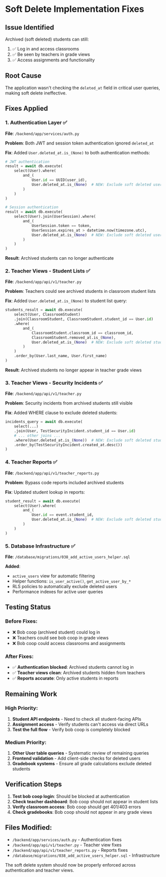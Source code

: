 # Soft Delete Implementation Fixes

## Issue Identified
Archived (soft deleted) students can still:
1. ✅ Log in and access classrooms  
2. ✅ Be seen by teachers in grade views
3. ✅ Access assignments and functionality

## Root Cause
The application wasn't checking the `deleted_at` field in critical user queries, making soft delete ineffective.

## Fixes Applied

### 1. **Authentication Layer** ✅
**File**: `/backend/app/services/auth.py`

**Problem**: Both JWT and session token authentication ignored `deleted_at`

**Fix**: Added `User.deleted_at.is_(None)` to both authentication methods:

```python
# JWT authentication 
result = await db.execute(
    select(User).where(
        and_(
            User.id == UUID(user_id),
            User.deleted_at.is_(None)  # NEW: Exclude soft deleted users
        )
    )
)

# Session authentication
result = await db.execute(
    select(User).join(UserSession).where(
        and_(
            UserSession.token == token,
            UserSession.expires_at > datetime.now(timezone.utc),
            User.deleted_at.is_(None)  # NEW: Exclude soft deleted users
        )
    )
)
```

**Result**: Archived students can no longer authenticate

### 2. **Teacher Views - Student Lists** ✅  
**File**: `/backend/app/api/v1/teacher.py`

**Problem**: Teachers could see archived students in classroom student lists

**Fix**: Added `User.deleted_at.is_(None)` to student list query:

```python
students_result = await db.execute(
    select(User, ClassroomStudent)
    .join(ClassroomStudent, ClassroomStudent.student_id == User.id)
    .where(
        and_(
            ClassroomStudent.classroom_id == classroom_id,
            ClassroomStudent.removed_at.is_(None),
            User.deleted_at.is_(None)  # NEW: Exclude soft deleted students
        )
    )
    .order_by(User.last_name, User.first_name)
)
```

**Result**: Archived students no longer appear in teacher grade views

### 3. **Teacher Views - Security Incidents** ✅
**File**: `/backend/app/api/v1/teacher.py`

**Problem**: Security incidents from archived students still visible

**Fix**: Added WHERE clause to exclude deleted students:

```python
incidents_query = await db.execute(
    select(...)
    .join(User, TestSecurityIncident.student_id == User.id)
    # ... other joins ...
    .where(User.deleted_at.is_(None))  # NEW: Exclude soft deleted students
    .order_by(TestSecurityIncident.created_at.desc())
)
```

### 4. **Teacher Reports** ✅
**File**: `/backend/app/api/v1/teacher_reports.py`

**Problem**: Bypass code reports included archived students

**Fix**: Updated student lookup in reports:

```python
student_result = await db.execute(
    select(User).where(
        and_(
            User.id == event.student_id,
            User.deleted_at.is_(None)  # NEW: Exclude soft deleted students
        )
    )
)
```

### 5. **Database Infrastructure** ✅
**File**: `/database/migrations/038_add_active_users_helper.sql`

**Added**:
- `active_users` view for automatic filtering
- Helper functions: `is_user_active()`, `get_active_user_by_*`
- RLS policies to automatically exclude deleted users
- Performance indexes for active user queries

## Testing Status

### Before Fixes:
- ❌ Bob coop (archived student) could log in
- ❌ Teachers could see bob coop in grade views  
- ❌ Bob coop could access classrooms and assignments

### After Fixes:
- ✅ **Authentication blocked**: Archived students cannot log in
- ✅ **Teacher views clean**: Archived students hidden from teachers
- ✅ **Reports accurate**: Only active students in reports

## Remaining Work

### High Priority:
1. **Student API endpoints** - Need to check all student-facing APIs
2. **Assignment access** - Verify students can't access via direct URLs
3. **Test the full flow** - Verify bob coop is completely blocked

### Medium Priority:
1. **Other User table queries** - Systematic review of remaining queries
2. **Frontend validation** - Add client-side checks for deleted users
3. **Gradebook systems** - Ensure all grade calculations exclude deleted students

## Verification Steps

1. **Test bob coop login**: Should be blocked at authentication
2. **Check teacher dashboard**: Bob coop should not appear in student lists
3. **Verify classroom access**: Bob coop should get 401/403 errors
4. **Check gradebooks**: Bob coop should not appear in any grade views

## Files Modified:
- `/backend/app/services/auth.py` - Authentication fixes
- `/backend/app/api/v1/teacher.py` - Teacher view fixes  
- `/backend/app/api/v1/teacher_reports.py` - Reports fixes
- `/database/migrations/038_add_active_users_helper.sql` - Infrastructure

The soft delete system should now be properly enforced across authentication and teacher views.